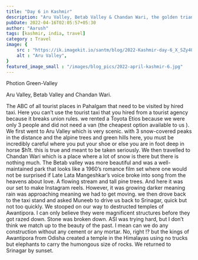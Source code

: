 ```yaml
---
title: "Day 6 in Kashmir"
description: "Aru Valley, Betab Valley & Chandan Wari, the golden triangle of Kashmir's tourism"
pubDate: 2022-04-16T02:05:57+05:30
author: "Aarush"
tags: [kashmir, india, travel]
category : Travel
image: {
    src : "https://ik.imagekit.io/santm/blog/2022-Kashmir-day-6_X_SZy40fC8.webp",
    alt : "Aru Valley",
}
featured_image_small : "/images/blog_pics/2022-april-kashmir-6.jpg"
---
```


Photion Green-Valley

Aru Valley, Betab Valley and Chandan Wari. 

The ABC of all tourist places in Pahalgam that need to be visited by hired taxi. Here you can’t use the tourist taxi that you hired from a tourist agency because it breaks union rules. we rented a Toyota Etios because we were only 3 people and did not need a van (the cheapest option available to us ). We first went to Aru Valley which is very scenic. with 3 snow-covered peaks in the distance and the alpine trees and green hills here, you must be incredibly careful where you put your shoe or else you are in foot deep in horse $h1t. this is true and meant to be taken seriously. We then travelled to Chandan Wari which is a place where a lot of snow is there but there is nothing much. The Betab valley was more beautiful and was a well-maintained park that looks like a 1960’s romance film set where one would not be surprised if Late  Lata Mangeshkar’s voice broke into song from the heavens about love. A flowing stream and tall pine trees. And here it was our set to make Instagram reels. However, it was growing darker meaning rain was approaching meaning we had to get moving. we then drove back to the taxi stand and asked Muneeb to drive us back to Srinagar, quick but not too quickly. We stooped on our way to destructed temples of Awantipora. I can only believe they were magnificent structures before they got razed down. Stone was broken down. ASI was trying hard, but I don’t think we match up to the beauty of the past. I mean can we do any construction without any cement or any mortar. No, right !? but the kings of Awantipora from Odisha created a temple in the Himalayas using no trucks but elephants to carry the humongous size of rocks. We returned to Srinagar by sunset. 
